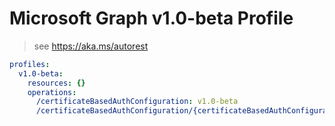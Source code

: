 # Microsoft Graph v1.0-beta Profile

> see https://aka.ms/autorest

``` yaml
profiles:
  v1.0-beta:
    resources: {}
    operations:
      /certificateBasedAuthConfiguration: v1.0-beta
      /certificateBasedAuthConfiguration/{certificateBasedAuthConfiguration-id}: v1.0-beta

```
